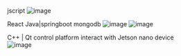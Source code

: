 jscript
![image](https://github.com/user-attachments/assets/2eb496f9-a93c-497c-b14e-76022fc8ec6f)

React Java|springboot  mongodb
![image](https://github.com/user-attachments/assets/dfd85ea0-57f2-4994-bb22-4049233a35da)
![image](https://github.com/user-attachments/assets/e6366654-4a66-4c46-a4e0-5fea02e5fbdc)

C++ | Qt control platform  interact with Jetson nano device  
![image](https://github.com/user-attachments/assets/11ff122e-3746-4b16-865c-899b9473d443)





